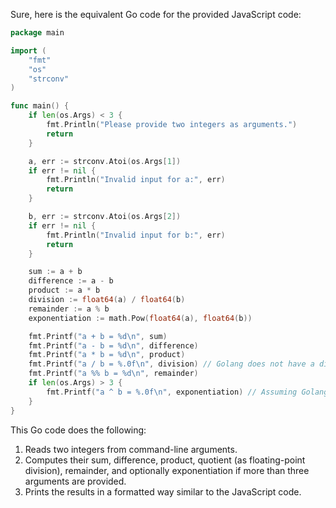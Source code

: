  Sure, here is the equivalent Go code for the provided JavaScript code:

```go
package main

import (
	"fmt"
	"os"
	"strconv"
)

func main() {
	if len(os.Args) < 3 {
		fmt.Println("Please provide two integers as arguments.")
		return
	}

	a, err := strconv.Atoi(os.Args[1])
	if err != nil {
		fmt.Println("Invalid input for a:", err)
		return
	}

	b, err := strconv.Atoi(os.Args[2])
	if err != nil {
		fmt.Println("Invalid input for b:", err)
		return
	}

	sum := a + b
	difference := a - b
	product := a * b
	division := float64(a) / float64(b)
	remainder := a % b
	exponentiation := math.Pow(float64(a), float64(b))

	fmt.Printf("a + b = %d\n", sum)
	fmt.Printf("a - b = %d\n", difference)
	fmt.Printf("a * b = %d\n", product)
	fmt.Printf("a / b = %.0f\n", division) // Golang does not have a direct way to print float64 without scientific notation, so we use %.0f for integer division result
	fmt.Printf("a %% b = %d\n", remainder)
	if len(os.Args) > 3 {
		fmt.Printf("a ^ b = %.0f\n", exponentiation) // Assuming Golang supports exponentiation, otherwise you might need to use a library for it
	}
}
```

This Go code does the following:
1. Reads two integers from command-line arguments.
2. Computes their sum, difference, product, quotient (as floating-point division), remainder, and optionally exponentiation if more than three arguments are provided.
3. Prints the results in a formatted way similar to the JavaScript code.
